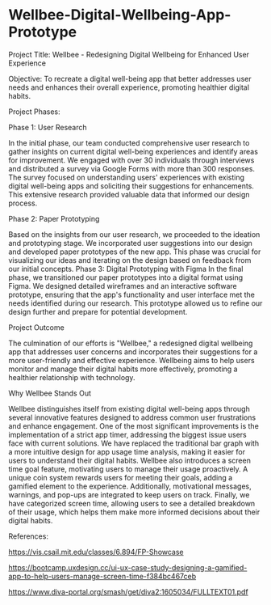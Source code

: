 # Wellbee-Digital-Wellbeing-App-Prototype

Project Title: Wellbee - Redesigning Digital Wellbeing for Enhanced User Experience

Objective: To recreate a digital well-being app that better addresses user needs and enhances their overall experience, promoting healthier digital habits.

Project Phases:

Phase 1: User Research

In the initial phase, our team conducted comprehensive user research to gather insights on current digital well-being experiences and identify areas for improvement. We engaged with over 30 individuals through interviews and distributed a survey via Google Forms with more than 300 responses. The survey focused on understanding users' experiences with existing digital well-being apps and soliciting their suggestions for enhancements. This extensive research provided valuable data that informed our design process.

Phase 2: Paper Prototyping

Based on the insights from our user research, we proceeded to the ideation and prototyping stage. We incorporated user suggestions into our design and developed paper prototypes of the new app. This phase was crucial for visualizing our ideas and iterating on the design based on feedback from our initial concepts.
Phase 3: Digital Prototyping with Figma
In the final phase, we transitioned our paper prototypes into a digital format using Figma. We designed detailed wireframes and an interactive software prototype, ensuring that the app's functionality and user interface met the needs identified during our research. This prototype allowed us to refine our design further and prepare for potential development.


Project Outcome

The culmination of our efforts is "Wellbee," a redesigned digital wellbeing app that addresses user concerns and incorporates their suggestions for a more user-friendly and effective experience. Wellbeing aims to help users monitor and manage their digital habits more effectively, promoting a healthier relationship with technology.

Why Wellbee Stands Out

Wellbee distinguishes itself from existing digital well-being apps through several innovative features designed to address common user frustrations and enhance engagement. 
One of the most significant improvements is the implementation of a strict app timer, addressing the biggest issue users face with current solutions. 
We have replaced the traditional bar graph with a more intuitive design for app usage time analysis, making it easier for users to understand their digital habits. Wellbee also introduces a screen time goal feature, motivating users to manage their usage proactively. 
A unique coin system rewards users for meeting their goals, adding a gamified element to the experience. 
Additionally, motivational messages, warnings, and pop-ups are integrated to keep users on track. 
Finally, we have categorized screen time, allowing users to see a detailed breakdown of their usage, which helps them make more informed decisions about their digital habits.


References:

https://vis.csail.mit.edu/classes/6.894/FP-Showcase

https://bootcamp.uxdesign.cc/ui-ux-case-study-designing-a-gamified-app-to-help-users-manage-screen-time-f384bc467ceb

https://www.diva-portal.org/smash/get/diva2:1605034/FULLTEXT01.pdf

